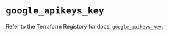 # `google_apikeys_key`

Refer to the Terraform Registory for docs: [`google_apikeys_key`](https://registry.terraform.io/providers/hashicorp/google/4.62.1/docs/resources/apikeys_key).
